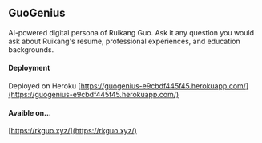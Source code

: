 ## GuoGenius
AI-powered digital persona of Ruikang Guo. Ask it any question you would ask about Ruikang's resume, professional experiences, and education backgrounds.
#### Deployment
Deployed on Heroku [https://guogenius-e9cbdf445f45.herokuapp.com/](https://guogenius-e9cbdf445f45.herokuapp.com/)
#### Avaible on...
[https://rkguo.xyz/](https://rkguo.xyz/)
